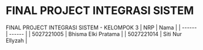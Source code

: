 # FINAL PROJECT INTEGRASI SISTEM

FINAL PROJECT INTEGRASI SISTEM - KELOMPOK 3
| NRP | Nama |
| ------ | ------ |
| 5027221005 | Bhisma Elki Pratama |
| 5027221014 | Siti Nur Ellyzah |

